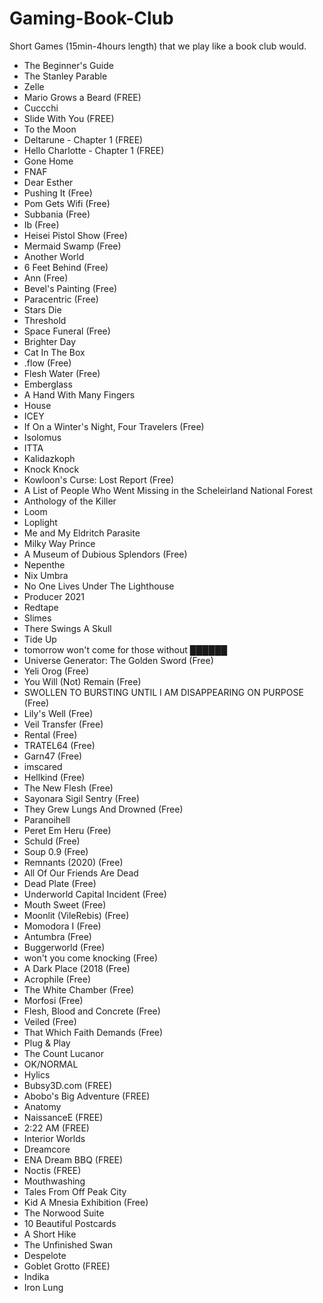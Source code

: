 # Gaming-Book-Club
Short Games (15min-4hours length) that we play like a book club would.
* The Beginner's Guide
* The Stanley Parable
* Zelle
* Mario Grows a Beard (FREE)
* Cuccchi
* Slide With You (FREE)
* To the Moon
* Deltarune - Chapter 1 (FREE)
* Hello Charlotte - Chapter 1 (FREE)
* Gone Home
* FNAF
* Dear Esther
* Pushing It (Free)
* Pom Gets Wifi (Free)
* Subbania (Free)
* Ib (Free)
* Heisei Pistol Show (Free)
* Mermaid Swamp (Free)
* Another World
* 6 Feet Behind (Free)
* Ann (Free)
* Bevel's Painting (Free)
* Paracentric (Free)
* Stars Die
* Threshold
* Space Funeral (Free)
* Brighter Day
* Cat In The Box
* .flow (Free)
* Flesh Water (Free)
* Emberglass
* A Hand With Many Fingers
* House
* ICEY
* If On a Winter's Night, Four Travelers (Free)
* Isolomus
* ITTA
* Kalidazkoph
* Knock Knock
* Kowloon's Curse: Lost Report (Free)
* A List of People Who Went Missing in the Scheleirland National Forest
* Anthology of the Killer
* Loom
* Loplight
* Me and My Eldritch Parasite
* Milky Way Prince
* A Museum of Dubious Splendors (Free)
* Nepenthe
* Nix Umbra
* No One Lives Under The Lighthouse
* Producer 2021
* Redtape
* Slimes
* There Swings A Skull
* Tide Up
* tomorrow won't come for those without ██████
* Universe Generator: The Golden Sword (Free)
* Yeli Orog (Free)
* You Will (Not) Remain (Free)
* SWOLLEN TO BURSTING UNTIL I AM DISAPPEARING ON PURPOSE (Free)
* Lily's Well (Free)
* Veil Transfer (Free)
* Rental (Free)
* TRATEL64 (Free)
* Garn47 (Free)
* imscared
* Hellkind (Free)
* The New Flesh (Free)
* Sayonara Sigil Sentry (Free)
* They Grew Lungs And Drowned (Free)
* Paranoihell
* Peret Em Heru (Free)
* Schuld (Free)
* Soup 0.9 (Free)
* Remnants (2020) (Free)
* All Of Our Friends Are Dead
* Dead Plate (Free)
* Underworld Capital Incident (Free)
* Mouth Sweet (Free)
* Moonlit (VileRebis) (Free)
* Momodora I (Free)
* Antumbra (Free)
* Buggerworld (Free)
* won't you come knocking (Free)
* A Dark Place (2018 (Free)
* Acrophile (Free)
* The White Chamber (Free)
* Morfosi (Free)
* Flesh, Blood and Concrete (Free)
* Veiled (Free)
* That Which Faith Demands (Free)
* Plug \& Play
* The Count Lucanor
* OK/NORMAL
* Hylics
* Bubsy3D.com (FREE)
* Abobo's Big Adventure (FREE)
* Anatomy
* NaissanceE (FREE)
* 2:22 AM (FREE)
* Interior Worlds
* Dreamcore
* ENA Dream BBQ (FREE)
* Noctis (FREE)
* Mouthwashing
* Tales From Off Peak City
* Kid A Mnesia Exhibition (Free)
* The Norwood Suite
* 10 Beautiful Postcards
* A Short Hike
* The Unfinished Swan
* Despelote
* Goblet Grotto (FREE)
* Indika
* Iron Lung
